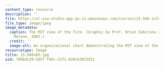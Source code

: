 ```yaml
---
content_type: resource
description: ''
file: https://ol-ocw-studio-app-qa.s3.amazonaws.com/courses/15-566-information-technology-as-an-integrating-force-in-manufacturing-spring-2003/789bdc295d5ff9dc22f1639cb3023551_15-566s03.jpg
file_type: image/jpeg
image_metadata:
  caption: The MIT view of the firm. (Graphic by Prof. Brian Subirana and Prof. Thomas
    Malone, 2002.)
  credit: ''
  image-alt: An organizational chart demonstrating the MIT view of the firm.
resourcetype: Image
title: 15-566s03.jpg
uid: 789bdc29-5d5f-f9dc-22f1-639cb3023551
---
```

